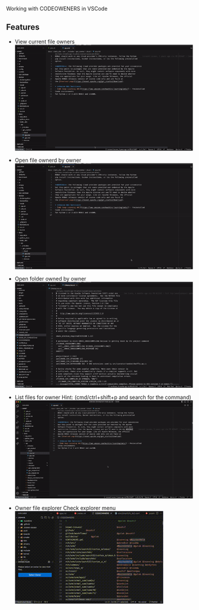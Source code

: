 Working with CODEOWENERS in VSCode
## Features

- View current file owners
![Current File](/src/assets/gifs/file_owners.gif "Current file owners")

- Open file ownerd by owner
![Open file for owner](/src/assets/gifs/open_file.gif "Open file for owner")

- Open folder owned by owner
![Open folder owned by owner](/src/assets/gifs/open_folder.gif "Open folder owned by owner")

- List files for owner
Hint: (cmd/ctrl+shift+p and search for the command)
![List files for owner](/src/assets/gifs/list_files.gif "List files for owner")

- Owner file explorer
Check explorer menu
![Owner file explorer](/src/assets/gifs/owner_files_explorer.gif "Owner file explorer")
